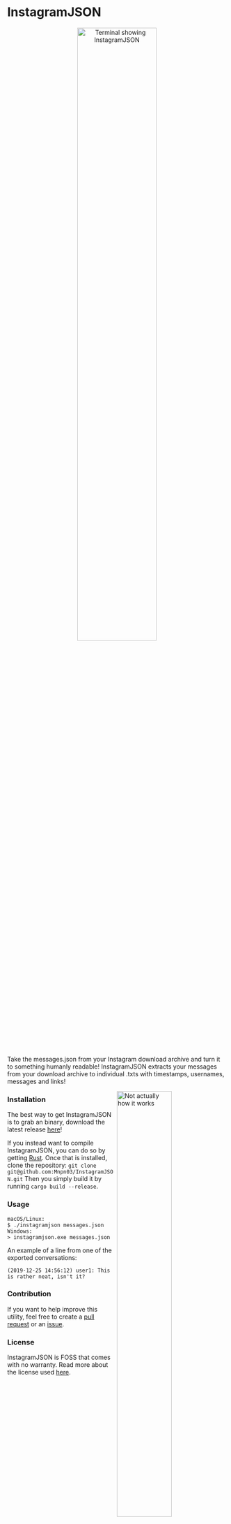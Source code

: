 # InstagramJSON
<p align="center"><img src="https://i.imgur.com/eyUG8iK.png" alt="Terminal showing InstagramJSON" width="60%" height="auto" align="middle"></img></p>

Take the messages.json from your Instagram download archive and turn it to something humanly readable!
InstagramJSON extracts your messages from your download archive to individual .txts with timestamps, usernames, messages and links!

<img src="https://i.imgur.com/eXWWaHN.png" alt="Not actually how it works" width="50%" height="auto" align="right"></img>
### Installation
The best way to get InstagramJSON is to grab an binary, download the latest release [here](https://github.com/Mnpn03/InstagramJSON/releases)!

If you instead want to compile InstagramJSON, you can do so by getting [Rust](https://www.rust-lang.org/).
Once that is installed, clone the repository:
`git clone git@github.com:Mnpn03/InstagramJSON.git`
Then you simply build it by running `cargo build --release`.

### Usage
```
macOS/Linux:
$ ./instagramjson messages.json
Windows:
> instagramjson.exe messages.json
```

An example of a line from one of the exported conversations:
```
(2019-12-25 14:56:12) user1: This is rather neat, isn't it?
```

### Contribution
If you want to help improve this utility, feel free to create a [pull request](https://github.com/Mnpn03/InstagramJSON/pulls) or an [issue](https://github.com/Mnpn03/InstagramJSON/issues).

### License
InstagramJSON is FOSS that comes with no warranty. Read more about the license used [here](https://github.com/Mnpn03/InstagramJSON/blob/master/LICENSE).
